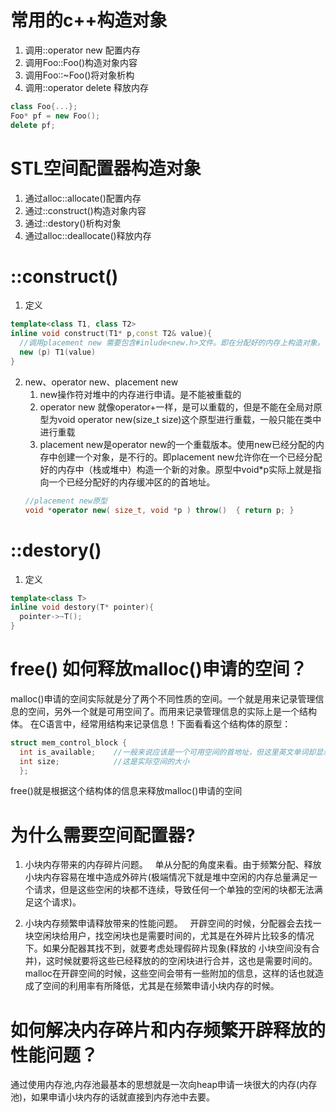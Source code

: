 # 常用的c++构造对象
  1. 调用::operator new 配置内存
  2. 调用Foo::Foo()构造对象内容
  3. 调用Foo::~Foo()将对象析构
  4. 调用::operator delete 释放内存
```cpp
class Foo{...};
Foo* pf = new Foo();
delete pf;
```
# STL空间配置器构造对象
  1. 通过alloc::allocate()配置内存
  2. 通过::construct()构造对象内容
  3. 通过::destory()析构对象
  4. 通过alloc::deallocate()释放内存
  
  
# ::construct()
  1. 定义
```cpp
template<class T1, class T2>
inline void construct(T1* p,const T2& value){
  //调用placement new 需要包含#inlude<new.h>文件。即在分配好的内存上构造对象。
  new (p) T1(value)
}
  ```
  2. new、operator new、placement new
     1. new操作符对堆中的内存进行申请。是不能被重载的
     2. operator new 就像operator+一样，是可以重载的，但是不能在全局对原型为void operator new(size_t size)这个原型进行重载，一般只能在类中进行重载
     3. placement new是operator new的一个重载版本。使用new已经分配的内存中创建一个对象，是不行的。即placement new允许你在一个已经分配好的内存中（栈或堆中）构造一个新的对象。原型中void*p实际上就是指向一个已经分配好的内存缓冲区的的首地址。 
     ```cpp
     //placement new原型
     void *operator new( size_t, void *p ) throw()  { return p; }
     ```
# ::destory()
  1. 定义
```cpp
template<class T>
inline void destory(T* pointer){
  pointer->~T();
}
  ```
  
  
# free() 如何释放malloc()申请的空间？  
  malloc()申请的空间实际就是分了两个不同性质的空间。一个就是用来记录管理信息的空间，另外一个就是可用空间了。而用来记录管理信息的实际上是一个结构体。
  在C语言中，经常用结构来记录信息！下面看看这个结构体的原型：
  ```cpp
  struct mem_control_block { 
    int is_available;    //一般来说应该是一个可用空间的首地址，但这里英文单词却显示出空间是否可用的一个标记
    int size;            //这是实际空间的大小 
    };
  ``` 
  free()就是根据这个结构体的信息来释放malloc()申请的空间
  
  
# 为什么需要空间配置器?
  1. 小块内存带来的内存碎片问题。
  单从分配的角度来看。由于频繁分配、释放小块内存容易在堆中造成外碎片(极端情况下就是堆中空闲的内存总量满足一个请求，但是这些空闲的块都不连续，导致任何一个单独的空闲的块都无法满足这个请求)。

  2. 小块内存频繁申请释放带来的性能问题。
  开辟空间的时候，分配器会去找一块空闲块给用户，找空闲块也是需要时间的，尤其是在外碎片比较多的情况下。如果分配器其找不到，就要考虑处理假碎片现象(释放的   小块空间没有合并)，这时候就要将这些已经释放的的空闲块进行合并，这也是需要时间的。
  malloc在开辟空间的时候，这些空间会带有一些附加的信息，这样的话也就造成了空间的利用率有所降低，尤其是在频繁申请小块内存的时候。
  
# 如何解决内存碎片和内存频繁开辟释放的性能问题？
  通过使用内存池,内存池最基本的思想就是一次向heap申请一块很大的内存(内存池)，如果申请小块内存的话就直接到内存池中去要。

